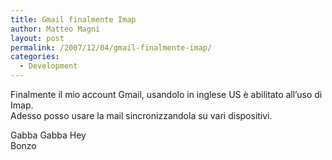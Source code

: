 ```yaml
---
title: Gmail finalmente Imap
author: Matteo Magni
layout: post
permalink: /2007/12/04/gmail-finalmente-imap/
categories:
  - Development
---
```

Finalmente il mio account Gmail, usandolo in inglese US è abilitato all&#8217;uso di Imap.  
Adesso posso usare la mail sincronizzandola su vari dispositivi.

Gabba Gabba Hey  
Bonzo

<div class='kindleWidget kindleLight' >
  
</div>

